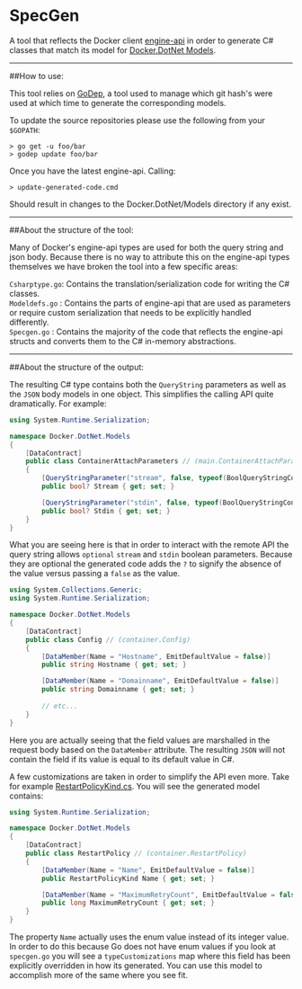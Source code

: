# SpecGen

A tool that reflects the Docker client [engine-api](https://github.com/docker/engine-api) in order to generate C# classes that match its model for [Docker.DotNet Models](https://github.com/ahmetalpbalkan/Docker.DotNet/tree/master/Docker.DotNet/Models).

----

##How to use:

This tool relies on [GoDep](https://github.com/tools/godep), a tool used to manage which git hash's were used at which time to generate the corresponding models.

To update the source repositories please use the following from your `$GOPATH`:

```
> go get -u foo/bar
> godep update foo/bar
```

Once you have the latest engine-api. Calling:

```
> update-generated-code.cmd
```

Should result in changes to the Docker.DotNet/Models directory if any exist.

----

##About the structure of the tool:

Many of Docker's engine-api types are used for both the query string and json body. Because there is no way to attribute this on the engine-api types themselves we have broken the tool into a few specific areas:

`Csharptype.go`: Contains the translation/serialization code for writing the C# classes.
<br />
`Modeldefs.go` : Contains the parts of engine-api that are used as parameters or require custom serialization that needs to be explicitly handled differently.
<br />
`Specgen.go`   : Contains the majority of the code that reflects the engine-api structs and converts them to the C# in-memory abstractions.

----

##About the structure of the output:

The resulting C# type contains both the `QueryString` parameters as well as the `JSON` body models in one object. This simplifies the calling API quite dramatically. For example:

```C#
using System.Runtime.Serialization;

namespace Docker.DotNet.Models
{
    [DataContract]
    public class ContainerAttachParameters // (main.ContainerAttachParameters)
    {
        [QueryStringParameter("stream", false, typeof(BoolQueryStringConverter))]
        public bool? Stream { get; set; }

        [QueryStringParameter("stdin", false, typeof(BoolQueryStringConverter))]
        public bool? Stdin { get; set; }
    }
}
```

What you are seeing here is that in order to interact with the remote API the query string allows `optional` `stream` and `stdin` boolean parameters. Because they are optional the generated code adds the `?` to signify the absence of the value versus passing a `false` as the value.

```C#
using System.Collections.Generic;
using System.Runtime.Serialization;

namespace Docker.DotNet.Models
{
    [DataContract]
    public class Config // (container.Config)
    {
        [DataMember(Name = "Hostname", EmitDefaultValue = false)]
        public string Hostname { get; set; }

        [DataMember(Name = "Domainname", EmitDefaultValue = false)]
        public string Domainname { get; set; }
        
        // etc...
    }
}
```

Here you are actually seeing that the field values are marshalled in the request body based on the `DataMember` attribute. The resulting `JSON` will not contain the field if its value is equal to its default value in C#.

A few customizations are taken in order to simplify the API even more. Take for example [RestartPolicyKind.cs](https://github.com/ahmetalpbalkan/Docker.DotNet/blob/master/Docker.DotNet/Models/RestartPolicyKind.cs). You will see the generated model contains: 

```C#
using System.Runtime.Serialization;

namespace Docker.DotNet.Models
{
    [DataContract]
    public class RestartPolicy // (container.RestartPolicy)
    {
        [DataMember(Name = "Name", EmitDefaultValue = false)]
        public RestartPolicyKind Name { get; set; }

        [DataMember(Name = "MaximumRetryCount", EmitDefaultValue = false)]
        public long MaximumRetryCount { get; set; }
    }
}
```

The property `Name` actually uses the enum value instead of its integer value. In order to do this because Go does not have enum values if you look at `specgen.go` you will see a `typeCustomizations` map where this field has been explicitly overridden in how its generated. You can use this model to accomplish more of the same where you see fit.